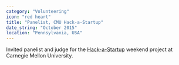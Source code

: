 ```yaml
---
category: "Volunteering"
icon: "red heart"
title: "Panelist, CMU Hack-a-Startup"
date_string: "October 2015"
location: "Pennsylvania, USA"
---
```

Invited panelist and judge for the <a href="http://www.hackastartup.com/" target="_blank">Hack-a-Startup</a> weekend project at Carnegie Mellon University.
